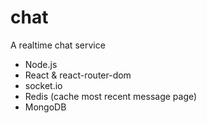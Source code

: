 # chat
A realtime chat service
- Node.js
- React & react-router-dom
- socket.io
- Redis (cache most recent message page)
- MongoDB
